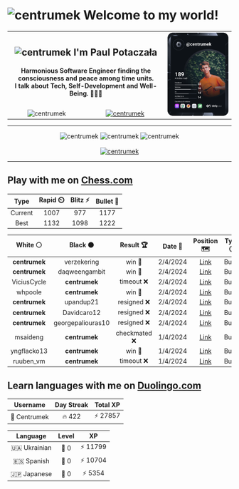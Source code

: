 <h1>
  <img
    src="https://emojis.slackmojis.com/emojis/images/1531849430/4246/blob-sunglasses.gif"
    width="30"
    alt="centrumek"
  />
  Welcome to my world!
</h1>

<table>
  <tbody>
    <tr>
      <td align="center" width="70%" colspan="2">
        <h2>
          <img
            src="https://raw.githubusercontent.com/MartinHeinz/MartinHeinz/master/wave.gif"
            width="30px"
            alt="centrumek"
          />
          I'm Paul Potaczała
        </h2>
        <h4>
          Harmonious Software Engineer finding the consciousness and peace among time units.
          <br/>
          I talk about Tech, Self-Development and Well-Being. 🌿🧘🚀
        </h4>
      </td>
      <td width="30%" rowspan="2">
        <a href="https://app.daily.dev/centrumek">
          <img
            src="./devcard.svg"
            alt="centrumek"
          />
        </a>
      </td>
    </tr>
    <tr align="center">
      <td>
        <img
          src="https://komarev.com/ghpvc/?username=centrumek&label=visitors&color=0e75b6&style=flat"
          alt="centrumek"
        >
      </td>
      <td>
        <a href="https://stackoverflow.com/users/14496012/centrumek">
          <img
            src="https://stackoverflow.com/users/flair/14496012.png?theme=dark"
            alt="centrumek"
          >
        </a>
      </td>
    </tr>
  </tbody>
</table>

---
<div align="center">
  <img 
    src="https://github-readme-stats.vercel.app/api?username=centrumek&show_icons=true&count_private=true&theme=dark&hide_border=true&hide=issues,contribs&bg_color=00000000"
    alt="centrumek"
  />
  <img
    src="https://github-readme-stats.vercel.app/api/top-langs/?username=centrumek&layout=compact&hide_border=true&theme=dark&bg_color=00000000&langs_count=6&exclude_repo=air-statistic-app"
    alt="centrumek"
  />
  <img 
    src="https://github-readme-streak-stats.herokuapp.com?user=centrumek&theme=dark&hide_border=true&background=FFFFFF00"
    alt="centrumek"
  />
  <br/>
  <br/>
  <a href="https://www.buymeacoffee.com/centrumek">
    <img
      src="https://cdn.buymeacoffee.com/buttons/v2/default-orange.png"
      height="50"
      width="210"
      alt="centrumek"
    />
  </a>
</div>

---

## Play with me on [Chess.com](https://www.chess.com/member/centrumek)

<div align="center">
<!--START_SECTION:chessStats-->
<!-- Automatically generated with https://github.com/Balastrong/chess-stats-action -->

| Type | Rapid ⏲️ | Blitz ⚡ | Bullet 🔫 |
|:---:|:---:|:---:|:---:|
| Current | 1007 | 977 | 1177 |
| Best | 1132 | 1098 | 1222 |

| White ⚪ | Black ⚫ | Result 🏆 | Date 📅 | Position 🗺️ | Type 🕕 |
|:---:|:---:|:---:|:---:|:---:|:---:|
| **centrumek** | verzekering | win 🥇 | 2/4/2024 | <a href="http://www.ee.unb.ca/cgi-bin/tervo/fen.pl?select=r4rk1/1pp1p1bp/p5p1/2Pp4/1P1P4/P3q3/1B4RK/R2Q4 b - -">Link</a> | Bullet |
| **centrumek** | daqweengambit | win 🥇 | 2/4/2024 | <a href="http://www.ee.unb.ca/cgi-bin/tervo/fen.pl?select=2b1q3/2k5/p5N1/Pp1p4/1PpP4/2P5/1BK5/4r3 b - -">Link</a> | Bullet |
| ViciusCycle | **centrumek** | timeout ❌ | 2/4/2024 | <a href="http://www.ee.unb.ca/cgi-bin/tervo/fen.pl?select=r4rk1/pb6/1p2p3/2p1Pn1p/1PB3p1/8/PPQB1PPP/2KR3R b - -">Link</a> | Bullet |
| whpoole | **centrumek** | win 🥇 | 2/4/2024 | <a href="http://www.ee.unb.ca/cgi-bin/tervo/fen.pl?select=8/5q2/3K2q1/8/8/8/5k2/8 w - -">Link</a> | Bullet |
| **centrumek** | upandup21 | resigned ❌ | 2/4/2024 | <a href="http://www.ee.unb.ca/cgi-bin/tervo/fen.pl?select=r3r1k1/ppp1bpp1/7p/8/3PpP1P/2P1B1P1/PqN1B3/R4K2 w - -">Link</a> | Bullet |
| **centrumek** | Davidcaro12 | resigned ❌ | 2/4/2024 | <a href="http://www.ee.unb.ca/cgi-bin/tervo/fen.pl?select=8/8/1p1r1k2/p5pK/8/8/3p3p/8 w - -">Link</a> | Bullet |
| **centrumek** | georgepaliouras10 | resigned ❌ | 2/4/2024 | <a href="http://www.ee.unb.ca/cgi-bin/tervo/fen.pl?select=r2qkb1r/ppp1np1p/3p4/4p3/N1P1P1p1/n2P1NP1/3KBP1P/7R w kq -">Link</a> | Bullet |
| msaideng | **centrumek** | checkmated ❌ | 1/4/2024 | <a href="http://www.ee.unb.ca/cgi-bin/tervo/fen.pl?select=5B2/8/6R1/5P2/7R/6Pk/PPp5/6K1 b - -">Link</a> | Bullet |
| yngflacko13 | **centrumek** | win 🥇 | 1/4/2024 | <a href="http://www.ee.unb.ca/cgi-bin/tervo/fen.pl?select=3r3r/1b2b1k1/p3Qp2/3pB1p1/3P3p/P6P/1P3PP1/3RR1K1 w - -">Link</a> | Bullet |
| ruuben_vm | **centrumek** | timeout ❌ | 1/4/2024 | <a href="http://www.ee.unb.ca/cgi-bin/tervo/fen.pl?select=Q7/2kb4/4p3/1p1p1p2/3P1P2/2Pn1P1P/6PK/3r4 b - -">Link</a> | Bullet |

<!--END_SECTION:chessStats-->
</div>

## Learn languages with me on [Duolingo.com](https://www.duolingo.com/profile/Centrumek)

<div align="center">
<!--START_SECTION:duolingoStats-->
<!-- Automatically generated with https://github.com/centrumek/duolingo-readme-stats-->

| Username | Day Streak | Total XP |
|:---:|:---:|:---:|
| 👤 Centrumek | 🔥 422 | ⚡ 27857 |

| Language | Level | XP |
|:---:|:---:|:---:|
| 🇺🇦 Ukrainian | 👑 0 | ⚡ 11799 |
| 🇪🇸 Spanish | 👑 0 | ⚡ 10704 |
| 🇯🇵 Japanese | 👑 0 | ⚡ 5354 |

<!--END_SECTION:duolingoStats-->
</div>
<!--
**centrumek/centrumek** is a ✨ _special_ ✨ repository because its `README.md` (this file) appears on your GitHub profile.

Here are some ideas to get you started:

- 🔭 I’m currently working on ...
- 🌱 I’m currently learning ...
- 👯 I’m looking to collaborate on ...
- 🤔 I’m looking for help with ...
- 💬 Ask me about ...
- 📫 How to reach me: ...
- 😄 Pronouns: ...
- ⚡ Fun fact: ...
-->
